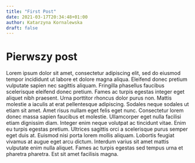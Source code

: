 ```yaml
---
title: "First Post"
date: 2021-03-17T20:34:48+01:00
author: Katarzyna Kornalewska
draft: false
---
```


# Pierwszy post

Lorem ipsum dolor sit amet, consectetur adipiscing elit, sed do eiusmod tempor incididunt ut labore 
et dolore magna aliqua. Eleifend donec pretium vulputate sapien nec sagittis aliquam. Fringilla 
phasellus faucibus scelerisque eleifend donec pretium. Fames ac turpis egestas integer eget aliquet 
nibh praesent. Urna porttitor rhoncus dolor purus non. Mattis molestie a iaculis at erat pellentesque 
adipiscing. Sodales neque sodales ut etiam sit amet. Amet risus nullam eget felis eget nunc. 
Consectetur lorem donec massa sapien faucibus et molestie. Ullamcorper eget nulla facilisi 
etiam dignissim diam. Integer enim neque volutpat ac tincidunt vitae. Enim eu turpis egestas 
pretium. Ultrices sagittis orci a scelerisque purus semper eget duis at. Euismod nisi porta 
lorem mollis aliquam. Lobortis feugiat vivamus at augue eget arcu dictum. Interdum varius sit 
amet mattis vulputate enim nulla aliquet. Fames ac turpis egestas sed tempus urna et pharetra 
pharetra. Est sit amet facilisis magna.
